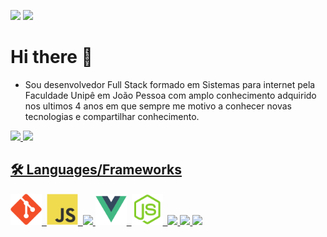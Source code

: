 <a href = "soaresdavid411@gmail.com"><img src="https://img.shields.io/badge/-Gmail-%23333?style=for-the-badge&logo=gmail&logoColor=white" target="_blank"></a>
<a href="https://www.linkedin.com/in/david-soares-569166231 " target="_blank"><img src="https://img.shields.io/badge/-LinkedIn-%230077B5?style=for-the-badge&logo=linkedin&logoColor=white" target="_blank"></a> 
# Hi there 👋

- Sou desenvolvedor Full Stack formado em Sistemas para internet pela Faculdade Unipê em João Pessoa com amplo conhecimento adquirido nos ultimos 4 anos em que sempre me motivo a conhecer novas tecnologias e compartilhar conhecimento.

<div>
  <a href="https://github.com/Dav1dSo">
  <img height="180em" src="https://github-readme-stats.vercel.app/api?username=Dav1So&show_icons=true&theme=tokyonight&include_all_commits=true&count_private=true">
  <img height="180em" src="https://github-readme-stats.vercel.app/api/top-langs/?username=Dav1dSo&layout=compact&langs_count=7&theme=tokyonight">
</div>
  
## 🛠 Languages/Frameworks 

<p align="left">
    <img src="https://raw.githubusercontent.com/devicons/devicon/master/icons/git/git-plain.svg" alt="git" width="50" height="50" />&nbsp;
    <img src="https://raw.githubusercontent.com/devicons/devicon/master/icons/javascript/javascript-original.svg" alt="javascript" width="50" height="50" />&nbsp;
    <img src="https://img.shields.io/badge/React-20232A?style=for-the-badge&logo=react&logoColor=61DAFB">
    <img src="https://raw.githubusercontent.com/devicons/devicon/master/icons/vuejs/vuejs-original.svg" alt="vue" width="50" height="50" />&nbsp;
    <img src="https://raw.githubusercontent.com/devicons/devicon/master/icons/nodejs/nodejs-original.svg" alt="nodejs" width="50" height="50" />&nbsp;
    <img src="https://img.shields.io/badge/MongoDB-4EA94B?style=for-the-badge&logo=mongodb&logoColor=white">
    <img src="https://img.shields.io/badge/MySQL-005C84?style=for-the-badge&logo=mysql&logoColor=white">
    <img src="https://img.shields.io/badge/PHP-777BB4?style=for-the-badge&logo=php&logoColor=white">
</p>
  
